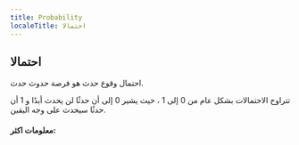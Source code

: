 ```yaml
---
title: Probability
localeTitle: احتمالا
---
```

## احتمالا

احتمال وقوع حدث هو فرصة حدوث حدث.

تتراوح الاحتمالات بشكل عام من 0 إلى 1 ، حيث يشير 0 إلى أن حدثًا لن يحدث أبدًا و 1 أن حدثًا سيحدث على وجه اليقين.

#### معلومات اكثر: